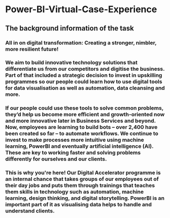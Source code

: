 # Power-BI-Virtual-Case-Experience

## The background information of the task

### All in on digital transformation: Creating a stronger, nimbler, more resilient future! 

### We aim to build innovative technology solutions that differentiate us from our competitors and digitise the business. Part of that included a strategic decision to invest in upskilling programmes so our people could learn how to use digital tools for data visualisation as well as automation, data cleansing and more.

### If our people could use these tools to solve common problems, they’d help us become more efficient and growth-oriented now and more innovative later in Business Services and beyond. Now, employees are learning to build bots – over 2,400 have been created so far – to automate workflows. We continue to invest to make processes more intuitive using machine learning, PowerBI and eventually artificial intelligence (AI). These are key to working faster and solving problems differently for ourselves and our clients.

### This is why you're here! Our Digital Accelerator programme is an internal chance that takes groups of our employees out of their day jobs and puts them through  trainings that teaches them skills in technology such as automation, machine learning, design thinking, and digital storytelling. PowerBI is an important part of it as visualising data helps to handle and understand clients.
